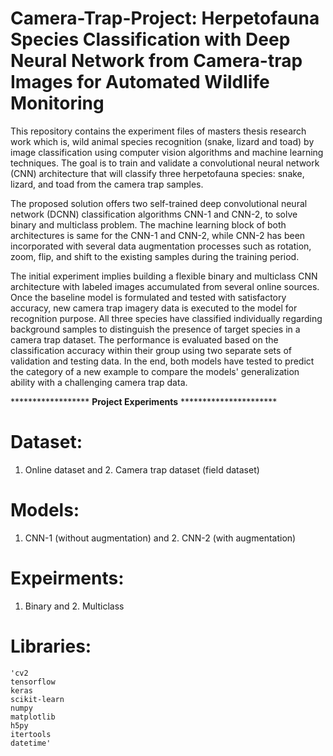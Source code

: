 # Camera-Trap-Project: Herpetofauna Species Classification with Deep Neural Network from Camera-trap Images for Automated Wildlife Monitoring

This repository contains the experiment files of masters thesis research work which is, wild animal species recognition (snake, lizard and toad) by image classification
using computer vision algorithms and machine learning techniques. The goal is to train and validate a convolutional neural network (CNN) architecture that will classify
three herpetofauna species: snake, lizard, and toad from the camera trap samples.

The proposed solution offers two self-trained deep convolutional neural network (DCNN) classification algorithms CNN-1 and CNN-2, to solve binary and multiclass problem. 
The machine learning block of both architectures is same for the CNN-1 and CNN-2, while CNN-2 has been incorporated with several data augmentation processes 
such as rotation, zoom, flip, and shift to the existing samples during the training period. 

The initial experiment implies building a flexible binary and multiclass CNN architecture with labeled images accumulated from several online sources. Once the baseline model is formulated and tested with satisfactory accuracy, new camera trap imagery data is executed to the model for recognition purpose. All three species have classified individually regarding background samples to distinguish the presence of target species in a camera trap  dataset. The performance is evaluated based on the classification accuracy within their group using two separate sets of validation and testing data. In the end, both  models have tested to predict the category of a new example to compare the models' generalization ability with a challenging camera trap data.

****************** **Project Experiments** **********************

# Dataset: 
1. Online dataset and 2. Camera trap dataset (field dataset)


# Models: 
1. CNN-1 (without augmentation) and 2. CNN-2 (with augmentation) 

# Expeirments: 
1. Binary and 2. Multiclass


# Libraries:
	'cv2 
	tensorflow
	keras
	scikit-learn 
	numpy
	matplotlib 
	h5py
	itertools
	datetime'
